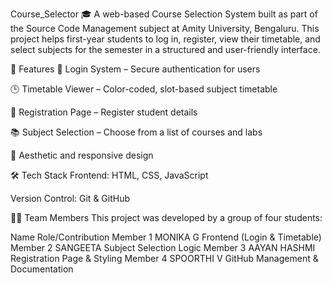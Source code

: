 Course_Selector 🎓
A web-based Course Selection System built as part of the Source Code Management subject at Amity University, Bengaluru. This project helps first-year students to log in, register, view their timetable, and select subjects for the semester in a structured and user-friendly interface.

🚀 Features
🔐 Login System – Secure authentication for users

🕒 Timetable Viewer – Color-coded, slot-based subject timetable

📝 Registration Page – Register student details

📚 Subject Selection – Choose from a list of courses and labs

🎨 Aesthetic and responsive design

🛠 Tech Stack
Frontend: HTML, CSS, JavaScript

Version Control: Git & GitHub

👩‍💻 Team Members
This project was developed by a group of four students:

Name	Role/Contribution
Member 1 MONIKA G	    Frontend (Login & Timetable)
Member 2 SANGEETA	    Subject Selection Logic
Member 3 AAYAN HASHMI Registration Page & Styling
Member 4 SPOORTHI V   GitHub Management & Documentation
